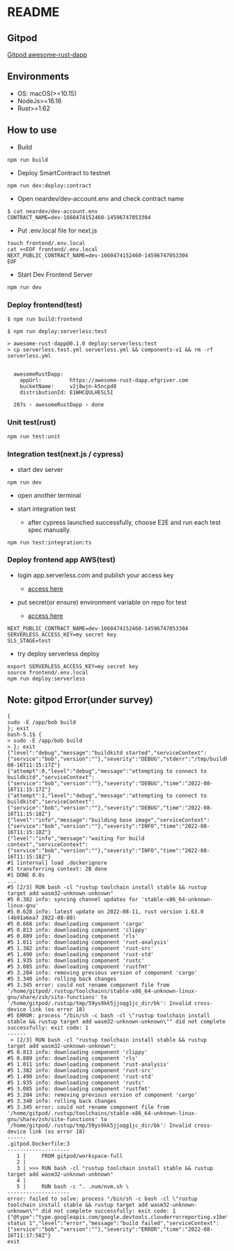 # README

## Gitpod

[Gitpod awesome-rust-dapp](https://gitpod.io/#https://github.com/Eigo-Mt-Fuji/awesome-rust-dapp)

## Environments

- OS: macOS(>=10.15)
- NodeJs>=16.16
- Rust>=1.62

## How to use

- Build

```
npm run build
```

- Deploy SmartContract to testnet

```
npm run dev:deploy:contract
```

- Open neardev/dev-account.env and check contract name

```
$ cat neardev/dev-account.env 
CONTRACT_NAME=dev-1660474152460-14596747053304
```

- Put .env.local file for next.js

```
touch frontend/.env.local
cat <<EOF frontend/.env.local
NEXT_PUBLIC_CONTRACT_NAME=dev-1660474152460-14596747053304
EOF
```

- Start Dev Frontend Server

```
npm run dev
```

### Deploy frontend(test)

```
$ npm run build:frontend
```

```
$ npm run deploy:serverless:test
```

```
> awesome-rust-dapp@0.1.0 deploy:serverless:test
> cp serverless.test.yml serverless.yml && components-v1 && rm -rf serverless.yml


  awesomeRustDapp: 
    appUrl:         https://awesome-rust-dapp.efgriver.com
    bucketName:     v2j8wjn-k5ncpd8
    distributionId: E1WHCQULHESL5I

  287s › awesomeRustDapp › done
```


### Unit test(rust)

```
npm run test:unit
```

### Integration test(next.js / cypress)

- start dev server

```
npm run dev
```

- open another terminal

- start integration test
  - after cypress launched successfully, choose E2E and run each test spec manually.

```
npm run test:integration:ts
```

### Deploy frontend app AWS(test)

- login app.serverless.com and publish your access key
  - [access here](https://app.serverless.com/efgriver/settings/accessKeys)

- put secret(or ensure) environment variable on repo for test
  - [access here](https://github.com/Eigo-Mt-Fuji/awesome-rust-dapp/settings/environments/594355632/edit)

```
NEXT_PUBLIC_CONTRACT_NAME=dev-1660474152460-14596747053304
SERVERLESS_ACCESS_KEY=my secret key
SLS_STAGE=test
```

- try deploy serverless deploy

```
export SERVERLESS_ACCESS_KEY=my secret key
source frontend/.env.local
npm run deploy:serverless
```

## Note: gitpod Error(under survey)

```
{
sudo -E /app/bob build
}; exit
bash-5.1$ {
> sudo -E /app/bob build
> }; exit
{"level":"debug","message":"buildkitd started","serviceContext":{"service":"bob","version":""},"severity":"DEBUG","stderr":"/tmp/buildkitd_stderr2907019644","stdout":"/tmp/buildkitd_stdout314613672","time":"2022-08-16T11:15:17Z"}
{"attempt":0,"level":"debug","message":"attempting to connect to buildkitd","serviceContext":{"service":"bob","version":""},"severity":"DEBUG","time":"2022-08-16T11:15:17Z"}
{"attempt":1,"level":"debug","message":"attempting to connect to buildkitd","serviceContext":{"service":"bob","version":""},"severity":"DEBUG","time":"2022-08-16T11:15:18Z"}
{"level":"info","message":"building base image","serviceContext":{"service":"bob","version":""},"severity":"INFO","time":"2022-08-16T11:15:18Z"}
{"level":"info","message":"waiting for build context","serviceContext":{"service":"bob","version":""},"severity":"INFO","time":"2022-08-16T11:15:18Z"}
#1 [internal] load .dockerignore
#1 transferring context: 2B done
#1 DONE 0.0s
...
#5 [2/3] RUN bash -cl "rustup toolchain install stable && rustup target add wasm32-unknown-unknown"
#5 0.382 info: syncing channel updates for 'stable-x86_64-unknown-linux-gnu'
#5 0.628 info: latest update on 2022-08-11, rust version 1.63.0 (4b91a6ea7 2022-08-08)
#5 0.668 info: downloading component 'cargo'
#5 0.813 info: downloading component 'clippy'
#5 0.889 info: downloading component 'rls'
#5 1.011 info: downloading component 'rust-analysis'
#5 1.382 info: downloading component 'rust-src'
#5 1.490 info: downloading component 'rust-std'
#5 1.935 info: downloading component 'rustc'
#5 3.085 info: downloading component 'rustfmt'
#5 3.204 info: removing previous version of component 'cargo'
#5 3.340 info: rolling back changes
#5 3.345 error: could not rename component file from '/home/gitpod/.rustup/toolchains/stable-x86_64-unknown-linux-gnu/share/zsh/site-functions' to '/home/gitpod/.rustup/tmp/59ys9kk5jjoqg1jc_dir/bk': Invalid cross-device link (os error 18)
#5 ERROR: process "/bin/sh -c bash -cl \"rustup toolchain install stable && rustup target add wasm32-unknown-unknown\"" did not complete successfully: exit code: 1
------
 > [2/3] RUN bash -cl "rustup toolchain install stable && rustup target add wasm32-unknown-unknown":
#5 0.813 info: downloading component 'clippy'
#5 0.889 info: downloading component 'rls'
#5 1.011 info: downloading component 'rust-analysis'
#5 1.382 info: downloading component 'rust-src'
#5 1.490 info: downloading component 'rust-std'
#5 1.935 info: downloading component 'rustc'
#5 3.085 info: downloading component 'rustfmt'
#5 3.204 info: removing previous version of component 'cargo'
#5 3.340 info: rolling back changes
#5 3.345 error: could not rename component file from '/home/gitpod/.rustup/toolchains/stable-x86_64-unknown-linux-gnu/share/zsh/site-functions' to '/home/gitpod/.rustup/tmp/59ys9kk5jjoqg1jc_dir/bk': Invalid cross-device link (os error 18)
------
.gitpod.Dockerfile:3
--------------------
   1 |     FROM gitpod/workspace-full
   2 |     
   3 | >>> RUN bash -cl "rustup toolchain install stable && rustup target add wasm32-unknown-unknown"
   4 |     
   5 |     RUN bash -c ". .nvm/nvm.sh \
--------------------
error: failed to solve: process "/bin/sh -c bash -cl \"rustup toolchain install stable && rustup target add wasm32-unknown-unknown\"" did not complete successfully: exit code: 1
{"@type":"type.googleapis.com/google.devtools.clouderrorreporting.v1beta1.ReportedErrorEvent","command":"build","error":"exit status 1","level":"error","message":"build failed","serviceContext":{"service":"bob","version":""},"severity":"ERROR","time":"2022-08-16T11:17:58Z"}
exit
```
